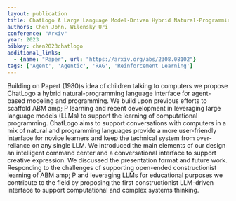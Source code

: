 ```yaml
---
layout: publication
title: ChatLogo A Large Language Model-Driven Hybrid Natural-Programming Language Interface for Agent-based Modeling and Programming
authors: Chen John, Wilensky Uri
conference: "Arxiv"
year: 2023
bibkey: chen2023chatlogo
additional_links:
  - {name: "Paper", url: "https://arxiv.org/abs/2308.08102"}
tags: ['Agent', 'Agentic', 'RAG', 'Reinforcement Learning']
---
```

Building on Papert (1980)s idea of children talking to computers we propose ChatLogo a hybrid natural-programming language interface for agent-based modeling and programming. We build upon previous efforts to scaffold ABM amp; P learning and recent development in leveraging large language models (LLMs) to support the learning of computational programming. ChatLogo aims to support conversations with computers in a mix of natural and programming languages provide a more user-friendly interface for novice learners and keep the technical system from over-reliance on any single LLM. We introduced the main elements of our design an intelligent command center and a conversational interface to support creative expression. We discussed the presentation format and future work. Responding to the challenges of supporting open-ended constructionist learning of ABM amp; P and leveraging LLMs for educational purposes we contribute to the field by proposing the first constructionist LLM-driven interface to support computational and complex systems thinking.
